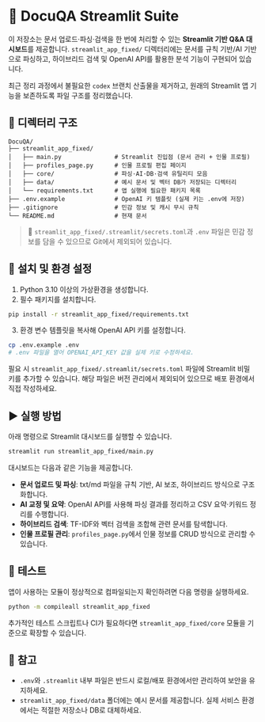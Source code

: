 # 📘 DocuQA Streamlit Suite

이 저장소는 문서 업로드·파싱·검색을 한 번에 처리할 수 있는 **Streamlit 기반 Q&A 대시보드**를 제공합니다. `streamlit_app_fixed/` 디렉터리에는
문서를 규칙 기반/AI 기반으로 파싱하고, 하이브리드 검색 및 OpenAI API를 활용한 분석 기능이 구현되어 있습니다.

최근 정리 과정에서 불필요한 `codex` 브랜치 산출물을 제거하고, 원래의 Streamlit 앱 기능을 보존하도록 파일 구조를 정리했습니다.

## 📂 디렉터리 구조

```
DocuQA/
├── streamlit_app_fixed/
│   ├── main.py               # Streamlit 진입점 (문서 관리 + 인물 프로필)
│   ├── profiles_page.py      # 인물 프로필 편집 페이지
│   ├── core/                 # 파싱·AI·DB·검색 유틸리티 모음
│   ├── data/                 # 예시 문서 및 벡터 DB가 저장되는 디렉터리
│   └── requirements.txt      # 앱 실행에 필요한 패키지 목록
├── .env.example              # OpenAI 키 템플릿 (실제 키는 .env에 저장)
├── .gitignore                # 민감 정보 및 캐시 무시 규칙
└── README.md                 # 현재 문서
```

> 🔐 `streamlit_app_fixed/.streamlit/secrets.toml`과 `.env` 파일은 민감 정보를 담을 수 있으므로 Git에서 제외되어 있습니다.

## 🔧 설치 및 환경 설정

1. Python 3.10 이상의 가상환경을 생성합니다.
2. 필수 패키지를 설치합니다.

```bash
pip install -r streamlit_app_fixed/requirements.txt
```

3. 환경 변수 템플릿을 복사해 OpenAI API 키를 설정합니다.

```bash
cp .env.example .env
# .env 파일을 열어 OPENAI_API_KEY 값을 실제 키로 수정하세요.
```

필요 시 `streamlit_app_fixed/.streamlit/secrets.toml` 파일에 Streamlit 비밀 키를 추가할 수 있습니다. 해당 파일은 버전 관리에서 제외되어 있으므로
배포 환경에서 직접 작성하세요.

## ▶️ 실행 방법

아래 명령으로 Streamlit 대시보드를 실행할 수 있습니다.

```bash
streamlit run streamlit_app_fixed/main.py
```

대시보드는 다음과 같은 기능을 제공합니다.

- **문서 업로드 및 파싱**: txt/md 파일을 규칙 기반, AI 보조, 하이브리드 방식으로 구조화합니다.
- **AI 교정 및 요약**: OpenAI API를 사용해 파싱 결과를 정리하고 CSV 요약·키워드 정리를 수행합니다.
- **하이브리드 검색**: TF-IDF와 벡터 검색을 조합해 관련 문서를 탐색합니다.
- **인물 프로필 관리**: `profiles_page.py`에서 인물 정보를 CRUD 방식으로 관리할 수 있습니다.

## 🧪 테스트

앱이 사용하는 모듈이 정상적으로 컴파일되는지 확인하려면 다음 명령을 실행하세요.

```bash
python -m compileall streamlit_app_fixed
```

추가적인 테스트 스크립트나 CI가 필요하다면 `streamlit_app_fixed/core` 모듈을 기준으로 확장할 수 있습니다.

## 📄 참고

- `.env`와 `.streamlit` 내부 파일은 반드시 로컬/배포 환경에서만 관리하여 보안을 유지하세요.
- `streamlit_app_fixed/data` 폴더에는 예시 문서를 제공합니다. 실제 서비스 환경에서는 적절한 저장소나 DB로 대체하세요.
